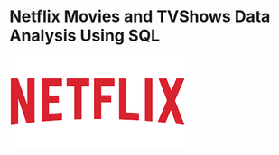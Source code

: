 # Netflix Movies and TVShows Data Analysis Using SQL
![Netflix Log](https://github.com/Aalekh012/Netflix-Data-Analysis-Using-SQL/blob/main/download%20(1).png)
